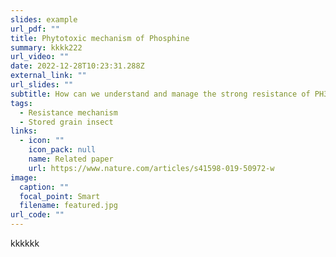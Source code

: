 ```yaml
---
slides: example
url_pdf: ""
title: Phytotoxic mechanism of Phosphine
summary: k﻿kkk222
url_video: ""
date: 2022-12-28T10:23:31.288Z
external_link: ""
url_slides: ""
subtitle: How can we understand and manage the strong resistance of PH3?
tags:
  - Resistance mechanism
  - Stored grain insect
links:
  - icon: ""
    icon_pack: null
    name: Related paper
    url: https://www.nature.com/articles/s41598-019-50972-w
image:
  caption: ""
  focal_point: Smart
  filename: featured.jpg
url_code: ""
---
```

k﻿kkkkk